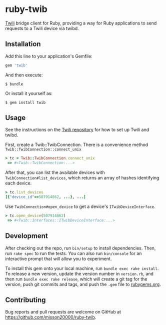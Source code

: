 # ruby-twib

[Twili](https://github.com/misson20000/twili) bridge client for Ruby, providing a way for Ruby applications to send requests to a Twili device via twibd.

## Installation

Add this line to your application's Gemfile:

```ruby
gem 'twib'
```

And then execute:

    $ bundle

Or install it yourself as:

    $ gem install twib

## Usage

See the instructions on the [Twili repository](https://github.com/misson20000/twili#twili) for how to set up Twili and twibd.

First, create a Twib::TwibConnection. There is a convenience method `Twib::TwibConnection::connect_unix`
```ruby
> tc = Twib::TwibConnection.connect_unix
 => #<Twib::TwibConnection:...>
```

After that, you can list the available devices with `TwibConnection#list_devices`, which returns an array of hashes identifying each device.
```ruby
> tc.list_devices
[{"device_id"=>507914862, ...}, ...]
```

Use `TwibConnection#open_device` to get a device's `ITwibDeviceInterface`.
```ruby
> tc.open_device(507914862)
 => #<Twib::Interfaces::ITwibDeviceInterface:...>
```

## Development

After checking out the repo, run `bin/setup` to install dependencies. Then, run `rake spec` to run the tests. You can also run `bin/console` for an interactive prompt that will allow you to experiment.

To install this gem onto your local machine, run `bundle exec rake install`. To release a new version, update the version number in `version.rb`, and then run `bundle exec rake release`, which will create a git tag for the version, push git commits and tags, and push the `.gem` file to [rubygems.org](https://rubygems.org).

## Contributing

Bug reports and pull requests are welcome on GitHub at https://github.com/misson20000/ruby-twib.
